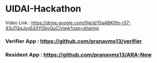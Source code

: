 # UIDAI-Hackathon

Video Link : https://drive.google.com/file/d/15aABK0fo-r57-43uTQgJuyEd3YGbvQuC/view?usp=sharing

### Verifier App : https://github.com/pranavms13/verifier
### Resident App : https://github.com/pranavms13/ARA-New
